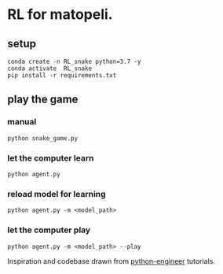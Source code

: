 # RL for matopeli.

## setup
```
conda create -n RL_snake python=3.7 -y 
conda activate  RL_snake 
pip install -r requirements.txt
```

## play the game 
### manual
```
python snake_game.py
```

### let the computer learn
```
python agent.py
```

### reload model for learning
```
python agent.py -m <model_path>
```
### let the computer play
```
python agent.py -m <model_path> --play
```

Inspiration and codebase drawn from [python-engineer](https://github.com/python-engineer/snake-ai-pytorch) tutorials.